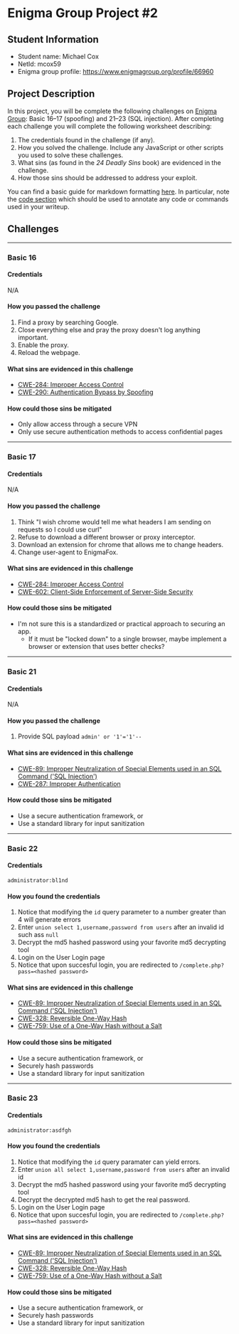 # Enigma Group Project #2

## Student Information

* Student name: Michael Cox
* NetId: mcox59
* Enigma group profile: <https://www.enigmagroup.org/profile/66960>


## Project Description

In this project, you will be complete the following challenges on [Enigma Group](https://www.enigmagroup.org/pages/challenges): Basic 16–17 (spoofing) and 21–23 (SQL injection). After completing each challenge you will complete the following worksheet describing:
1. The credentials found in the challenge (if any).
2. How you solved the challenge. Include any JavaScript or other scripts you used to solve these challenges.
3. What sins (as found in the *24 Deadly Sins* book) are evidenced in the challenge.
4. How those sins should be addressed to address your exploit.

You can find a basic guide for markdown formatting [here](https://www.markdownguide.org/basic-syntax/). In particular, note the [code section](https://www.markdownguide.org/basic-syntax/#code) which should be used to annotate any code or commands used in your writeup.


## Challenges

---
### Basic 16

#### Credentials
N/A

#### How you passed the challenge
1. Find a proxy by searching Google.
2. Close everything else and pray the proxy doesn't log anything important.
3. Enable the proxy.
4. Reload the webpage.

#### What sins are evidenced in this challenge
* [CWE-284: Improper Access Control](https://cwe.mitre.org/data/definitions/284.html)
* [CWE-290: Authentication Bypass by Spoofing](https://cwe.mitre.org/data/definitions/290.html)

#### How could those sins be mitigated
* Only allow access through a secure VPN
* Only use secure authentication methods to access confidential pages


---
### Basic 17

#### Credentials
N/A

#### How you passed the challenge
1. Think "I wish chrome would tell me what headers I am sending on requests so I could use curl"
2. Refuse to download a different browser or proxy interceptor.
3. Download an extension for chrome that allows me to change headers.
4. Change user-agent to EnigmaFox.

#### What sins are evidenced in this challenge
* [CWE-284: Improper Access Control](https://cwe.mitre.org/data/definitions/284.html)
* [CWE-602: Client-Side Enforcement of Server-Side Security](https://cwe.mitre.org/data/definitions/602.html)

#### How could those sins be mitigated
* I'm not sure this is a standardized or practical approach to securing an app.
    * If it must be "locked down" to a single browser, maybe implement a browser or extension that uses better checks?



---
### Basic 21

#### Credentials
N/A

#### How you passed the challenge
1. Provide SQL payload `admin' or '1'='1'--`

#### What sins are evidenced in this challenge
* [CWE-89: Improper Neutralization of Special Elements used in an SQL Command ('SQL Injection')](https://cwe.mitre.org/data/definitions/89.html)
* [CWE-287: Improper Authentication](https://cwe.mitre.org/data/definitions/287.html)

#### How could those sins be mitigated
* Use a secure authentication framework, or
* Use a standard library for input sanitization



--- 
### Basic 22

#### Credentials
`administrator:bl1nd`

#### How you found the credentials
1. Notice that modifying the `id` query parameter to a number greater than 4 will generate errors
2. Enter `union select 1,username,password from users` after an invalid id such ass `null`
3. Decrypt the md5 hashed password using your favorite md5 decrypting tool
4. Login on the User Login page
5. Notice that upon succesful login, you are redirected to `/complete.php?pass=<hashed password>`

#### What sins are evidenced in this challenge
* [CWE-89: Improper Neutralization of Special Elements used in an SQL Command ('SQL Injection')](https://cwe.mitre.org/data/definitions/89.html)
* [CWE-328: Reversible One-Way Hash](https://cwe.mitre.org/data/definitions/328.html)
* [CWE-759: Use of a One-Way Hash without a Salt](https://cwe.mitre.org/data/definitions/759.html)

#### How could those sins be mitigated
* Use a secure authentication framework, or
* Securely hash passwords
* Use a standard library for input sanitization



---
### Basic 23

#### Credentials
`administrator:asdfgh`

#### How you found the credentials
1. Notice that modifying the `id` query paramater can yield errors.
2. Enter `union all select 1,username,password from users` after an invalid id
3. Decrypt the md5 hashed password using your favorite md5 decrypting tool
4. Decrypt the decrypted md5 hash to get the real password.
5. Login on the User Login page
6. Notice that upon succesful login, you are redirected to `/complete.php?pass=<hashed password>`

#### What sins are evidenced in this challenge
* [CWE-89: Improper Neutralization of Special Elements used in an SQL Command ('SQL Injection')](https://cwe.mitre.org/data/definitions/89.html)
* [CWE-328: Reversible One-Way Hash](https://cwe.mitre.org/data/definitions/328.html)
* [CWE-759: Use of a One-Way Hash without a Salt](https://cwe.mitre.org/data/definitions/759.html)

#### How could those sins be mitigated
* Use a secure authentication framework, or
* Securely hash passwords
* Use a standard library for input sanitization



